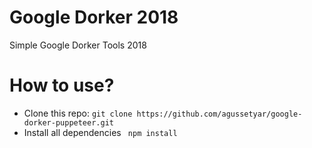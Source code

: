 # Google Dorker 2018
Simple Google Dorker Tools 2018

# How to use?
- Clone this repo:
  ```git clone https://github.com/agussetyar/google-dorker-puppeteer.git```
- Install all dependencies
  ``` npm install```
